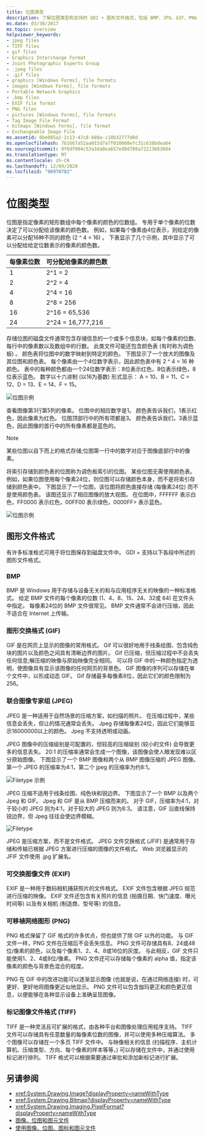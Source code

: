 ```yaml
---
title: 位图类型
description: 了解位图类型和支持的 GDI + 图形文件格式，包括 BMP、JPG、GIF、PNG 和 TIFF。
ms.date: 03/30/2017
ms.topic: overview
helpviewer_keywords:
- jpeg files
- TIFF files
- gif files
- Graphics Interchange Format
- Joint Photographic Experts Group
- .jpeg files
- .gif files
- graphics [Windows Forms], file formats
- images [Windows Forms], file formats
- Portable Network Graphics
- .bmp files
- EXIF file format
- PNG files
- pictures [Windows Forms], file formats
- Tag Image File Format
- bitmaps [Windows Forms], file format
- Exchangeable Image File
ms.assetid: 6be085a2-2c13-47c8-b80a-c18b32777d8d
ms.openlocfilehash: 7b1667a52aa015d7a7f010008efc31c638bdea04
ms.sourcegitcommit: 9f6df084c53a3da0ea657ed0d708a72213683084
ms.translationtype: MT
ms.contentlocale: zh-CN
ms.lasthandoff: 12/09/2020
ms.locfileid: "96970782"
---
```

# <a name="types-of-bitmaps"></a>位图类型
位图是指定像素的矩形数组中每个像素的颜色的位数组。 专用于单个像素的位数决定了可以分配给该像素的颜色数。 例如，如果每个像素由4位表示，则给定的像素可以分配16种不同的颜色 (2 ^ 4 = 16) 。 下表显示了几个示例，其中显示了可以分配给给定位数表示的像素的颜色数。  
  
|每像素位数|可分配给像素的颜色数|  
|--------------------|------------------------------------------------------|  
|1|2^1 = 2|  
|2|2^2 = 4|  
|4|2^4 = 16|  
|8|2^8 = 256|  
|16|2^16 = 65,536|  
|24|2^24 = 16,777,216|  
  
 存储位图的磁盘文件通常包含存储信息的一个或多个信息块，如每个像素的位数、每行中的像素数以及数组中的行数。 此类文件可能还包含颜色表 (有时称为调色板) 。 颜色表将位图中的数字映射到特定的颜色。 下图显示了一个放大的图像及其位图和颜色表。 每个像素由一个4位数字表示，因此颜色表中有 2 ^ 4 = 16 种颜色。 表中的每种颜色都由一个24位数字表示：8位表示红色，8位表示绿色，8位表示蓝色。 数字以十六进制 (以16为基数) 形式显示： A = 10、B = 11、C = 12、D = 13、E = 14、F = 15。  
  
 ![位图示例](./media/aboutgdip03-art01.gif "AboutGdip03_Art01")  
  
 查看图像第3行第5列的像素。 位图中的相应数字是1。 颜色表告诉我们，1表示红色，因此像素为红色。 位图顶部行中的所有项都是3。 颜色表告诉我们，3表示蓝色，因此图像的首行中的所有像素都是蓝色的。  
  
> [!NOTE]
> 某些位图以自下而上的格式存储;位图第一行中的数字对应于图像底部行中的像素。  
  
 将索引存储到颜色表的位图称为调色板索引的位图。 某些位图无需使用颜色表。 例如，如果位图使用每个像素24位，则位图可以存储颜色本身，而不是将索引存储到颜色表中。 下图显示了一个位图，该位图将颜色直接存储 (每像素24位) 而不是使用颜色表。 该图还显示了相应图像的放大视图。 在位图中，FFFFFF 表示白色，FF0000 表示红色，00FF00 表示绿色，0000FF> 表示蓝色。  
  
 ![位图示例](./media/aboutgdip03-art02.gif "AboutGdip03_Art02")  
  
## <a name="graphics-file-formats"></a>图形文件格式  
 有许多标准格式可用于将位图保存到磁盘文件中。 GDI + 支持以下各段中所述的图形文件格式。  
  
### <a name="bmp"></a>BMP  
 BMP 是 Windows 用于存储与设备无关的和与应用程序无关的映像的一种标准格式。 给定 BMP 文件的每个像素的位数 (1、4、8、15、24、32或 64) 在文件头中指定。 每像素24位的 BMP 文件很常见。 BMP 文件通常不会进行压缩，因此不适合在 Internet 上传输。  
  
### <a name="graphics-interchange-format-gif"></a>图形交换格式 (GIF)  
 GIF 是在网页上显示的图像的常用格式。 Gif 可以很好地用于线条绘图、包含纯色块的图片以及颜色之间具有清晰边界的图片。 Gif 已压缩，但压缩过程中不会丢失任何信息;解压缩的映像与原始映像完全相同。 可以将 GIF 中的一种颜色指定为透明，使图像具有显示该图像的任何网页的背景色。 GIF 图像的序列可以存储在单个文件中，以形成动态 GIF。 Gif 存储最多每像素8位，因此它们的颜色限制为256。  
  
### <a name="joint-photographic-experts-group-jpeg"></a>联合图像专家组 (JPEG)  
 JPEG 是一种适用于自然场景的压缩方案，如扫描的照片。 在压缩过程中，某些信息会丢失，但让的情况通常会丢失。 Jpeg 存储每像素24位，因此它们能够显示16000000以上的颜色。 Jpeg 不支持透明或动画。  
  
 JPEG 图像中的压缩级别是可配置的，但较高的压缩级别 (较小的文件) 会导致更多的信息丢失。 20:1 的压缩率通常会生成一个图像，该图像会使人眼发现难以区分原始图像。 下图显示了一个 BMP 图像和两个从 BMP 图像压缩的 JPEG 图像。 第一个 JPEG 的压缩率为4:1，第二个 jpeg 的压缩率为约8:1。  
  
 ![Filetype 示例](./media/aboutgdip03-art03.gif "AboutGdip03_Art03")  
  
 JPEG 压缩不适用于线条绘图、纯色块和锐边界。 下图显示了一个 BMP 以及两个 Jpeg 和 GIF。 Jpeg 和 GIF 是从 BMP 压缩而来的。 对于 GIF，压缩率为4:1，对于较小的 JPEG 则为4:1，对于较大的 JPEG 则为8:3。 请注意，GIF 沿直线保持锐边界，但 Jpeg 往往会使边界模糊。  
  
 ![Filetype](./media/aboutgdip03-art03a.gif "AboutGdip03_Art03A")  
  
 JPEG 是压缩方案，而不是文件格式。 JPEG 文件交换格式 (JFIF) 是通常用于存储和传输已根据 JPEG 方案进行压缩的图像的文件格式。 Web 浏览器显示的 JFIF 文件使用 .jpg 扩展名。  
  
### <a name="exchangeable-image-file-exif"></a>可交换图像文件 (EXIF)   
 EXIF 是一种用于数码相机捕获照片的文件格式。 EXIF 文件包含根据 JPEG 规范进行压缩的映像。 EXIF 文件还包含有关照片的信息 (拍摄日期、快门速度、曝光时间等) 以及有关相机 (制造商、型号等) 的信息。  
  
### <a name="portable-network-graphics-png"></a>可移植网络图形 (PNG)  
 PNG 格式保留了 GIF 格式的许多优点，但也提供了除 GIF 以外的功能。 与 GIF 文件一样，PNG 文件在压缩后不会丢失信息。 PNG 文件可存储具有8、24或48位/像素的颜色，以及每个像素1、2、4、8或16位的灰度。 与此相反，GIF 文件只能使用1、2、4或8位/像素。 PNG 文件还可以存储每个像素的 alpha 值，指定该像素的颜色与背景色混合的程度。  
  
 PNG 在 GIF 中的改进功能可以逐渐显示图像 (也就是说，在通过网络连接) 时，可更好、更好地将图像更近似地显示。 PNG 文件可以包含伽玛更正和颜色更正信息，以便能够在各种显示设备上准确呈现图像。  
  
### <a name="tag-image-file-format-tiff"></a>标记图像文件格式 (TIFF)   
 TIFF 是一种灵活且可扩展的格式，由各种平台和图像处理应用程序支持。 TIFF 文件可以存储具有任意数量的每像素位数的图像，并可以使用多种压缩算法。 多个图像可以存储在一个多页 TIFF 文件中。 与映像相关的信息 (扫描程序、主机计算机、压缩类型、方向、每个像素的样本等等，) 可以存储在文件中，并通过使用标记进行排列。 TIFF 格式可以根据需要通过审批和添加新标记进行扩展。  
  
## <a name="see-also"></a>另请参阅

- <xref:System.Drawing.Image?displayProperty=nameWithType>
- <xref:System.Drawing.Bitmap?displayProperty=nameWithType>
- <xref:System.Drawing.Imaging.PixelFormat?displayProperty=nameWithType>
- [图像、位图和图元文件](images-bitmaps-and-metafiles.md)
- [使用图像、位图、图标和图元文件](working-with-images-bitmaps-icons-and-metafiles.md)

